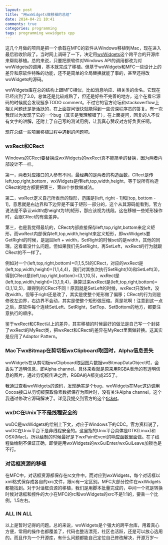 ```yaml
---
layout: post
title: "用wxWidgets做移植的总结"
date: 2014-04-21 10:41
comments: true
categories: programming
tags: programming wxwidgets cpp
---
```


[wxWidgets]: http://www.wxwidgets.org "wxWidgets"

这几个月做的项目是把一个承载在MFC的软件从Windows移植到Mac，现在进入最后验收阶段了。当时网上调研了一下，决定用[wxWidgets]这个跨平台的开源库来帮助移植。总的来说，只要把原软件对Windows API的调用都改为对wxWidgets的调用，基本就完成了移植。但基于wxWidgets和MFC一些设计上的差异和原软件特殊的功能，还不是简单的全局替换就能了事的，甚至还得改wxWidgets的源码。

wxWidgets库在总的结构上跟MFC相似，比如消息响应、相关类的命名。它现在已经出到了3.0，总体还是比较成熟了，但还是好些不完善的地方，这个在看它源码的时候就会发现挺多TODO comment。不过它的官方论坛和stackoverflow上相关问题还是挺活跃的，在上面提问很快就能得到一些资深程序员的答复。有一次我误以为发现了它的一个bug（其实是我理解错了），在上面提问，回复的人不仅有文字的讲解，还附上了自己写的测试用例，让我真心赞叹对方好负责任啊。

现在总结一些项目移植过程中遇到的问题吧。

<!-- more -->

### wxRect和CRect

Windows的CRect要替换成wxWidgets的wxRect真不能简单的替换，因为两者内部设计不一样。

第一，两者对应接口的入参有不同，最经典的是两者的构造函数，CRect是传left,top,right,bottom，wxWidgets是传left,top,width,height，等于说所有构造CRect的地方都要把第三、第四个参数做减法。

第二，wxRect定义自己所表示的矩形，范围是[left, right - 1]和[top, bottom - 1]，意思就是右边界和下边界是不属于矩形一部分的，这个从其源码能看到。官方说法是不承认width或height为1的矩形，那应该视为线段。这在移植一些矩形操作时，会跟CRect的有些差异。

第三，也是我觉得最坑的，CRect内部直接保存left,top,right,bottom来定义矩形，而wxRect内部保存left,top,width,height来定义矩形，即wxWidgets要GetRight的时候，是返回left + width，SetRight的时候set的是width，其他的同理。这看着没什么问题。但如果我们先SetRight，再SetLeft，wxRect的行为就跟CRect的不一样了。

例如对一个(left,top,right,bottom)=(1,1,5,5)的CRect，对应的wxRect是(left,top,width,height)=(1,1,4,4)，我们对其依次执行SetRight(10)和SetLeft(3)，得到CRect是(left,top,right,bottom)=(3,1,10,5)，wxRect是(left,top,width,height)=(3,1,9,4)，换算过来wxRect是(left,top,right,bottom)=(3,1,12,5)，跟得到的CRect不同！原因就是SetLeft的时候，wxRect只改left，没改width，但等于right还是改了，其实是使整个矩形做了偏移；CRect的行为则是修改左边界，右边界不会动，其实是使整个矩形做压缩。真是坑啊！注意到这一点之后，原软件每个连续SetLeft、SetRight，SetTop、SetBottom的地方，都要注意执行的顺序。

鉴于wxRect和CRect以上的差异，其实移植的时候最好的做法是自己写一个封装了wxRect的MyRect类，把wxRect和CRect的差异在MyRect里面做转换。这其实是应用了Adaptor Pattern。

### Mac下wxBitmap在剪切板wxClipboard取回时，Alpha信息丢失

wxWidgets在从剪切板wxClipboard取回图片数据wxBitmapDataObject时，会丢失了透明信息，即Alpha channel。具体来看就是原来用RGBA表示的有透明信息的图片，通过剪切板传递之后，RGBA的A都变成255了。

我通过查看wxWidgets的源码，发现确实是个bug，wxWidgets在Mac这边调用Cocoa接口从剪切板获取像素数据保存为图片时，没有关注Alpha channel。这个我通过修改它源码解决了。详见我提交到官方的这个[ticket](http://trac.wxwidgets.org/ticket/16198)。

### wxDC在Unix下不是线程安全的

wxDC是wxWidgets的绘制上下文，对应于Windows下的CDC。官方资料说了，wxDC在Unix平台下是非线程安全的。这里指的Unix平台具体是GTK(Linux)和OSX(Mac)。所以绘制的时候最好是下wxPaintEvent的响应函数里面做。在子线程做绘制不保证正确，即使是用wxWidgets的wxGuiEnter/wxGuiLeave加锁也是不行。

### 对话框资源的移植

在MFC中，对话框资源都保存在rc文件中。而对应到wxWidgets，每个对话框以xml格式保存成各自的xrc文件，跟rc有一定区别。MFC大部分控件在wxWidgets都能找到。对于对话框资源的移植，我们是用脚本批量完成的，中间一个坑是转换时候对话框和控件的大小在MFC的rc和wxWidgets的xrc不是1:1的，要乘一个比例，1.5左右。

### ALL IN ALL

以上是暂时记得的问题。总的来说，wxWidgets是个强大的跨平台库，用着真心方便，常用的操作也都覆盖了，代码也整洁漂亮，社区也活跃，还是可以放心选用的。而且作为一个开源库，有什么问题都能自己定位自己修改解决，开源万岁～
